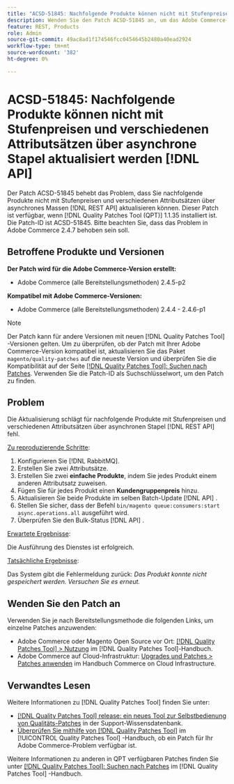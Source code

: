 ```yaml
---
title: "ACSD-51845: Nachfolgende Produkte können nicht mit Stufenpreisen und verschiedenen Attributsätzen über asynch bulk aktualisiert werden [!DNL API]"
description: Wenden Sie den Patch ACSD-51845 an, um das Adobe Commerce-Problem zu beheben, bei dem Sie nachfolgende Produkte nicht mit Stufenpreisen und verschiedenen Attributsätzen über asynchrones Bulk aktualisieren können [!DNL REST API].
feature: REST, Products
role: Admin
source-git-commit: 49ac8ad1f174546fcc0454645b2480a40ead2924
workflow-type: tm+mt
source-wordcount: '382'
ht-degree: 0%

---
```


# ACSD-51845: Nachfolgende Produkte können nicht mit Stufenpreisen und verschiedenen Attributsätzen über asynchrone Stapel aktualisiert werden [!DNL API]

Der Patch ACSD-51845 behebt das Problem, dass Sie nachfolgende Produkte nicht mit Stufenpreisen und verschiedenen Attributsätzen über asynchrones Massen [!DNL REST API] aktualisieren können. Dieser Patch ist verfügbar, wenn [!DNL Quality Patches Tool (QPT)] 1.1.35 installiert ist. Die Patch-ID ist ACSD-51845. Bitte beachten Sie, dass das Problem in Adobe Commerce 2.4.7 behoben sein soll.

## Betroffene Produkte und Versionen

**Der Patch wird für die Adobe Commerce-Version erstellt:**

* Adobe Commerce (alle Bereitstellungsmethoden) 2.4.5-p2

**Kompatibel mit Adobe Commerce-Versionen:**

* Adobe Commerce (alle Bereitstellungsmethoden) 2.4.4 - 2.4.6-p1

>[!NOTE]
>
>Der Patch kann für andere Versionen mit neuen [!DNL Quality Patches Tool] -Versionen gelten. Um zu überprüfen, ob der Patch mit Ihrer Adobe Commerce-Version kompatibel ist, aktualisieren Sie das Paket `magento/quality-patches` auf die neueste Version und überprüfen Sie die Kompatibilität auf der Seite [[!DNL Quality Patches Tool]: Suchen nach Patches](https://experienceleague.adobe.com/tools/commerce-quality-patches/index.html). Verwenden Sie die Patch-ID als Suchschlüsselwort, um den Patch zu finden.

## Problem

Die Aktualisierung schlägt für nachfolgende Produkte mit Stufenpreisen und verschiedenen Attributsätzen über asynchronen Stapel [!DNL REST API] fehl.

<u>Zu reproduzierende Schritte</u>:

1. Konfigurieren Sie [!DNL RabbitMQ].
1. Erstellen Sie zwei Attributsätze.
1. Erstellen Sie zwei **einfache Produkte**, indem Sie jedes Produkt einem anderen Attributsatz zuweisen.
1. Fügen Sie für jedes Produkt einen **Kundengruppenpreis** hinzu.
1. Aktualisieren Sie beide Produkte im selben Batch-Update [!DNL API] .
1. Stellen Sie sicher, dass der Befehl `bin/magento queue:consumers:start async.operations.all` ausgeführt wird.
1. Überprüfen Sie den Bulk-Status [!DNL API] .

<u>Erwartete Ergebnisse</u>:

Die Ausführung des Dienstes ist erfolgreich.

<u>Tatsächliche Ergebnisse</u>:

Das System gibt die Fehlermeldung zurück: *Das Produkt konnte nicht gespeichert werden. Versuchen Sie es erneut.*

## Wenden Sie den Patch an

Verwenden Sie je nach Bereitstellungsmethode die folgenden Links, um einzelne Patches anzuwenden:

* Adobe Commerce oder Magento Open Source vor Ort: [[!DNL Quality Patches Tool] > Nutzung](https://experienceleague.adobe.com/docs/commerce-operations/tools/quality-patches-tool/usage.html) im [!DNL Quality Patches Tool]-Handbuch.
* Adobe Commerce auf Cloud-Infrastruktur: [Upgrades und Patches > Patches anwenden](https://experienceleague.adobe.com/docs/commerce-cloud-service/user-guide/develop/upgrade/apply-patches.html) im Handbuch Commerce on Cloud Infrastructure.

## Verwandtes Lesen

Weitere Informationen zu [!DNL Quality Patches Tool] finden Sie unter:

* [[!DNL Quality Patches Tool] release: ein neues Tool zur Selbstbedienung von Qualitäts-Patches](https://experienceleague.adobe.com/en/docs/commerce-knowledge-base/kb/announcements/commerce-announcements/magento-quality-patches-released-new-tool-to-self-serve-quality-patches) in der Support-Wissensdatenbank.
* [Überprüfen Sie mithilfe von  [!DNL Quality Patches Tool]](/help/tools/quality-patches-tool/patches-available-in-qpt/check-patch-for-magento-issue-with-magento-quality-patches.md) im [!UICONTROL Quality Patches Tool] -Handbuch, ob ein Patch für Ihr Adobe Commerce-Problem verfügbar ist.


Weitere Informationen zu anderen in QPT verfügbaren Patches finden Sie unter [[!DNL Quality Patches Tool]: Suchen nach Patches](https://experienceleague.adobe.com/tools/commerce-quality-patches/index.html) im [!DNL Quality Patches Tool] -Handbuch.
